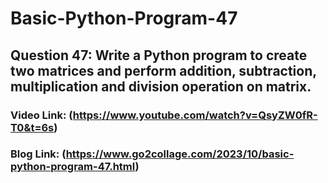 # Basic-Python-Program-47

## Question 47: Write a Python program to create two matrices and perform addition, subtraction, multiplication and division operation on matrix.

### Video Link: (https://www.youtube.com/watch?v=QsyZW0fR-T0&t=6s)

### Blog Link: (https://www.go2collage.com/2023/10/basic-python-program-47.html)
